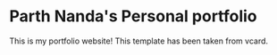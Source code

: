 # Parth Nanda's Personal portfolio

This is my portfolio website!
This template has been taken from vcard.


